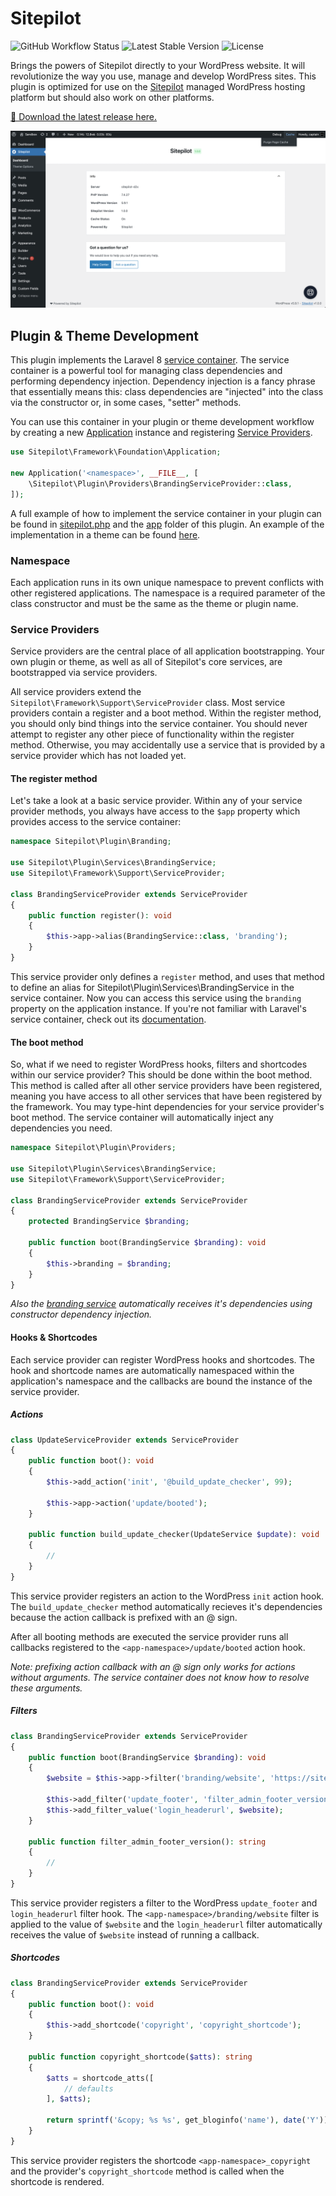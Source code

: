 # Sitepilot

<p>
    <img alt="GitHub Workflow Status" src="https://img.shields.io/github/workflow/status/sitepilot/sitepilot-plugin/build" alt="Build Status">
    <img src="https://img.shields.io/github/v/release/sitepilot/sitepilot-plugin" alt="Latest Stable Version">
    <img src="https://img.shields.io/github/license/sitepilot/sitepilot-plugin" alt="License">
</p>

Brings the powers of Sitepilot directly to your WordPress website. It will revolutionize the way you use, manage and develop WordPress sites. This plugin is optimized for use on the [Sitepilot](https://sitepilot.io) managed WordPress hosting platform but should also work on other platforms.

[🚀 Download the latest release here.](https://github.com/sitepilot/sitepilot-plugin/releases)

![Screenshot](./screenshot.png)

## Plugin & Theme Development

This plugin implements the Laravel 8 [service container](https://laravel.com/docs/8.x/container). The service container is a powerful tool for managing class dependencies and performing dependency injection. Dependency injection is a fancy phrase that essentially means this: class dependencies are "injected" into the class via the constructor or, in some cases, "setter" methods.

You can use this container in your plugin or theme development workflow by creating a new [Application](./framework/Foundation/Application.php) instance and registering [Service Providers](https://laravel.com/docs/8.x/providers).

```php
use Sitepilot\Framework\Foundation\Application;

new Application('<namespace>', __FILE__, [
    \Sitepilot\Plugin\Providers\BrandingServiceProvider::class,
]);
```

A full example of how to implement the service container in your plugin  can be found in [sitepilot.php](./sitepilot.php) and the [app](./app) folder of this plugin. An example of the implementation in a theme can be found [here](https://github.com/sitepilot/theme).

### Namespace

Each application runs in its own unique namespace to prevent conflicts with other registered applications. The namespace is a required parameter of the class constructor and must be the same as the theme or plugin name.

### Service Providers

Service providers are the central place of all application bootstrapping. Your own plugin or theme, as well as all of Sitepilot's core services, are bootstrapped via service providers.

All service providers extend the `Sitepilot\Framework\Support\ServiceProvider` class. Most service providers contain a register and a boot method. Within the register method, you should only bind things into the service container. You should never attempt to register any other piece of functionality within the register method. Otherwise, you may accidentally use a service that is provided by a service provider which has not loaded yet.

#### The register method

Let's take a look at a basic service provider. Within any of your service provider methods, you always have access to the `$app` property which provides access to the service container:

```php 
namespace Sitepilot\Plugin\Branding;

use Sitepilot\Plugin\Services\BrandingService;
use Sitepilot\Framework\Support\ServiceProvider;

class BrandingServiceProvider extends ServiceProvider
{
    public function register(): void
    {
        $this->app->alias(BrandingService::class, 'branding');
    }
}
```

This service provider only defines a `register` method, and uses that method to define an alias for Sitepilot\Plugin\Services\BrandingService in the service container. Now you can access this service using the `branding` property on the application instance. If you're not familiar with Laravel's service container, check out its [documentation](https://laravel.com/docs/8.x/providers).

#### The boot method

So, what if we need to register WordPress hooks, filters and shortcodes within our service provider? This should be done within the boot method. This method is called after all other service providers have been registered, meaning you have access to all other services that have been registered by the framework. You may type-hint dependencies for your service provider's boot method. The service container will automatically inject any dependencies you need.

```php
namespace Sitepilot\Plugin\Providers;

use Sitepilot\Plugin\Services\BrandingService;
use Sitepilot\Framework\Support\ServiceProvider;

class BrandingServiceProvider extends ServiceProvider
{
    protected BrandingService $branding;

    public function boot(BrandingService $branding): void
    {
        $this->branding = $branding;
    }
}
```

_Also the [branding service](./app/Services/BrandingService.php) automatically receives it's dependencies using constructor dependency injection._

#### Hooks & Shortcodes

Each service provider can register WordPress hooks and shortcodes. The hook and shortcode names are automatically namespaced within the application's namespace and the callbacks are bound the instance of the service provider.

##### Actions

```php
class UpdateServiceProvider extends ServiceProvider
{
    public function boot(): void
    {
        $this->add_action('init', '@build_update_checker', 99);

        $this->app->action('update/booted');
    }

    public function build_update_checker(UpdateService $update): void
    {
        //
    }
}
```

This service provider registers an action to the WordPress `init` action hook. The `build_update_checker` method automatically recieves it's dependencies because the action callback is prefixed with an @ sign.

After all booting methods are executed the service provider runs all callbacks registered to the `<app-namespace>/update/booted` action hook.

_Note: prefixing action callback with an @ sign only works for actions without arguments. The service container does not know how to resolve these arguments._

##### Filters

```php
class BrandingServiceProvider extends ServiceProvider
{
    public function boot(BrandingService $branding): void
    {
        $website = $this->app->filter('branding/website', 'https://sitepilot.io');

        $this->add_filter('update_footer', 'filter_admin_footer_version', 11);
        $this->add_filter_value('login_headerurl', $website);
    }

    public function filter_admin_footer_version(): string 
    {
        //
    }
}
```

This service provider registers a filter to the WordPress `update_footer` and `login_headerurl` filter hook. The `<app-namespace>/branding/website` filter is applied to the value of `$website` and the `login_headerurl` filter automatically receives the value of `$website` instead of running a callback. 

##### Shortcodes

```php
class BrandingServiceProvider extends ServiceProvider
{
    public function boot(): void
    {
        $this->add_shortcode('copyright', 'copyright_shortcode');
    }

    public function copyright_shortcode($atts): string 
    {
        $atts = shortcode_atts([
            // defaults
        ], $atts);

        return sprintf('&copy; %s %s', get_bloginfo('name'), date('Y'));
    }
}
```

This service provider registers the shortcode `<app-namespace>_copyright` and the provider's `copyright_shortcode` method is called when the shortcode is rendered.
